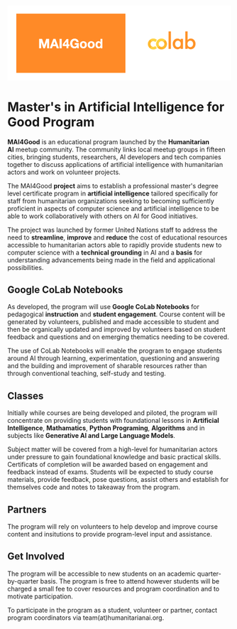 ![MAI4Good](https://github.com/MAI4Good/program/blob/main/media/MAI4Good_colab.png)

# Master's in Artificial Intelligence for Good Program

**MAI4Good** is an educational program launched by the **Humanitarian AI** meetup community. The community links local meetup groups in fifteen cities, bringing students, researchers, AI developers and tech companies together to discuss applications of artificial intelligence with humanitarian actors and work on volunteer projects.

The MAI4Good **project** aims to establish a professional master's degree level certificate program in **artificial intelligence** tailored specifically for staff from humanitarian organizations seeking to becoming sufficiently proficient in aspects of computer science and artificial intelligence to be able to work collaboratively with others on AI for Good initiatives.

The project was launched by former United Nations staff to address the need to **streamline**, **improve** and **reduce** the cost of educational resources accessible to humanitarian actors able to rapidly provide students new to computer science with a **technical grounding** in AI and a **basis** for understanding advancements being made in the field and applicational possibilities.

## Google CoLab Notebooks

As developed, the program will use **Google CoLab Notebooks** for pedagogical **instruction** and **student engagement**. Course content will be generated by volunteers, published and made accessible to student and then be organically updated and improved by volunteers based on student feedback and questions and on emerging thematics needing to be covered.

The use of CoLab Notebooks will enable the program to engage students around AI through learning, experimentation, questioning and answering and the building and improvement of sharable resources rather than through conventional teaching, self-study and testing.

## Classes

Initially while courses are being developed and piloted, the program will concentrate on providing students with foundational lessons in **Artificial Intelligence**, **Mathamatics**, **Python Programing**, **Algorithms** and in subjects like **Generative AI and Large Language Models**.

Subject matter will be covered from a high-level for humanitarian actors under pressure to gain foundational knowledge and basic practical skills. Certificats of completion will be awarded based on engagement and feedback instead of exams. Students will be expected to study course materials, provide feedback, pose questions, assist others and establish for themselves code and notes to takeaway from the program.

## Partners

The program will rely on volunteers to help develop and improve course content and insitutions to provide program-level input and assistance.

## Get Involved

The program will be accessible to new students on an academic quarter-by-quarter basis. The program is free to attend however students will be charged a small fee to cover resources and program coordination and to motivate participation.

To participate in the program as a student, volunteer or partner, contact program coordinators via team(at)humanitarianai.org.
